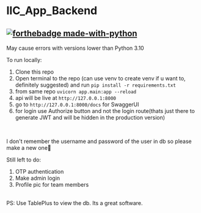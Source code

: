 # IIC_App_Backend

[![forthebadge made-with-python](http://ForTheBadge.com/images/badges/made-with-python.svg)](https://www.python.org/)
---
May cause errors with versions lower than Python 3.10
<br>

To run locally:
1. Clone this repo
2. Open terminal to the repo (can use venv to create venv if u want to, definitely suggested) and run `pip install -r requirements.txt`
3. from same repo `uvicorn app.main:app --reload`
4. api will be live at `http://127.0.0.1:8000`
5. go to `http://127.0.0.1:8000/docs` for SwaggerUI
5. for login use Authorize button and not the login route(thats just there to generate JWT and will be hidden in the production version)
<br>

I don't remember the username and password of the user in db so please make a new one🙂


Still left to do:
1. OTP authentication
2. Make admin login
3. Profile pic for team members

<br>
PS: Use TablePlus to view the db. Its a great software.
